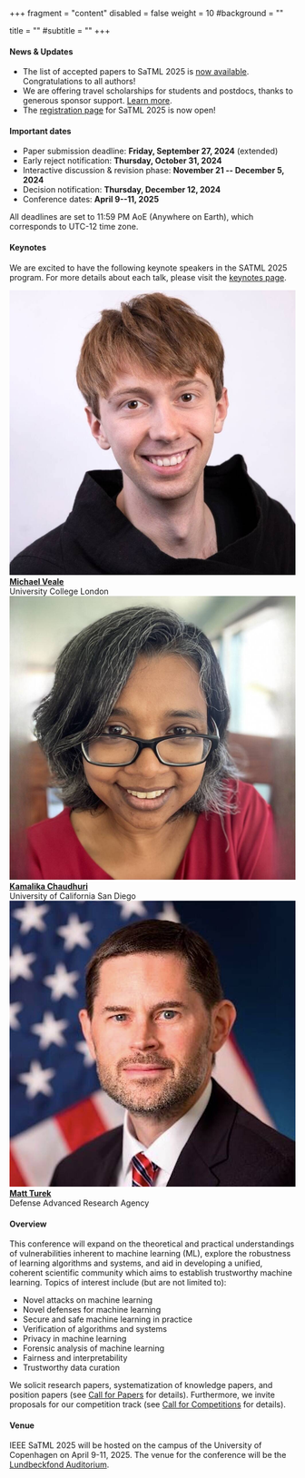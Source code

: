 +++
fragment = "content"
disabled = false
weight = 10
#background = ""

title = ""
#subtitle = ""
+++

#### News & Updates

- The list of accepted papers to SaTML 2025 is <a href="accepted-papers">now available</a>. Congratulations to all authors!
- We are offering travel scholarships for students and postdocs, thanks to generous sponsor support. <a href="scholarships">Learn more</a>.
- The <a href="https://eventsignup.ku.dk/ieeesatml2025/conference">registration page</a> for SaTML 2025 is now open! 

#### Important dates
  * Paper submission deadline: **Friday, September 27, 2024** (extended)
  * Early reject notification: **Thursday, October 31, 2024**
  * Interactive discussion & revision phase: **November 21 -- December 5, 2024**
  * Decision notification: **Thursday, December 12, 2024**
  * Conference dates: **April 9--11, 2025**

All deadlines are set to 11:59 PM AoE (Anywhere on Earth), which corresponds to UTC-12 time zone.

#### Keynotes

We are excited to have the following keynote speakers in the SATML 2025 program. For more details about each talk, please visit the <a href="keynotes">keynotes page</a>.

<div class="row keynotes">
  <div class="col-md-4 text-center">
    <img src="images/2025/michael.jpg">
    <br><a href="keynotes/#keynote1"><b>Michael Veale</b></a>
    <br>University College London
  </div>
  <div class="col-md-4 text-center">
    <img src="images/2025/kamalika2.jpg">
    <br><a href="keynotes/#keynote2"><b>Kamalika Chaudhuri</b></a>
    <br>University of California San Diego
  </div>
  <div class="col-md-4 text-center">
    <img src="images/2025/matt.jpg">    
    <br><a href="keynotes/#keynote3"><b>Matt Turek</b></a>
    <br>Defense Advanced Research Agency
  </div>
</div>

#### Overview
This conference will expand on the theoretical and practical understandings of vulnerabilities inherent to machine learning (ML), explore the robustness of learning algorithms and systems, and aid in developing a unified, coherent scientific community which aims to establish trustworthy machine learning. Topics of interest include (but are not limited to):

* Novel attacks on machine learning
* Novel defenses for machine learning
* Secure and safe machine learning in practice
* Verification of algorithms and systems
* Privacy in machine learning
* Forensic analysis of machine learning
* Fairness and interpretability
* Trustworthy data curation

We solicit research papers, systematization of knowledge papers, and position
papers (see [Call for Papers](/participate-cfp) for details). Furthermore, we invite proposals for our competition track (see [Call for Competitions](/participate-cfc) for details).

#### Venue
IEEE SaTML 2025 will be hosted on the campus of the University of Copenhagen on April
9-11, 2025. The venue for the conference will be the <a
href="https://www.biocenter.ku.dk/english/auditorium/"
target="_blank">Lundbeckfond Auditorium</a>.
